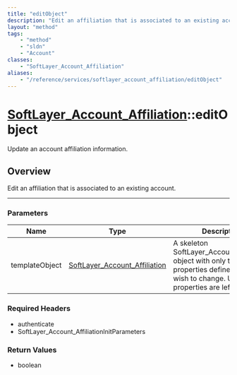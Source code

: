```yaml
---
title: "editObject"
description: "Edit an affiliation that is associated to an existing account."
layout: "method"
tags:
    - "method"
    - "sldn"
    - "Account"
classes:
    - "SoftLayer_Account_Affiliation"
aliases:
    - "/reference/services/softlayer_account_affiliation/editObject"
---
```

# [SoftLayer_Account_Affiliation](/reference/services/SoftLayer_Account_Affiliation)::editObject


Update an account affiliation information.


## Overview 
Edit an affiliation that is associated to an existing account. 

-----

### Parameters 
|Name | Type | Description |
| --- | --- | --- |
|templateObject| <a href='/reference/datatypes/SoftLayer_Account_Affiliation'>SoftLayer_Account_Affiliation </a>| A skeleton SoftLayer_Account_Affiliation object with only the properties defined that you wish to change. Unchanged properties are left alone.|


### Required Headers
* authenticate
* SoftLayer_Account_AffiliationInitParameters


### Return Values
* boolean




